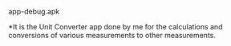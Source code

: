 app-debug.apk

  *It is the Unit Converter app done by me for the calculations and conversions of various measurements to other measurements.
